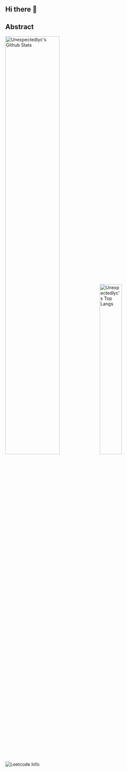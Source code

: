 ## Hi there 👋
## Abstract
<p>
  <img src="https://github-readme-stats.vercel.app/api?username=Unexpectedlyc&show_icons=true&hide_border=true" alt="Unexpectedlyc's Github Stats" width="58%" />
  <img src="https://github-readme-stats.vercel.app/api/top-langs/?username=Unexpectedlyc&layout=compact&hide_border=true&langs_count=10" alt="Unexpectedlyc's Top Langs" width="37%" /> 
</p>

![Leetcode Info](https://stats.justsong.cn/api/leetcode?username=unexpectedly&cn=true&theme=dark)


<!--
**Unexpectedlyc/Unexpectedlyc** is a ✨ _special_ ✨ repository because its `README.md` (this file) appears on your GitHub profile.

Here are some ideas to get you started:

- 🔭 I’m currently working on ...
- 🌱 I’m currently learning ...
- 👯 I’m looking to collaborate on ...
- 🤔 I’m looking for help with ...
- 💬 Ask me about ...
- 📫 How to reach me: ...
- 😄 Pronouns: ...
- ⚡ Fun fact: ...
-->
